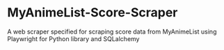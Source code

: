 # MyAnimeList-Score-Scraper
A web scraper specified for scraping score data from MyAnimeList using Playwright for Python library and SQLalchemy
